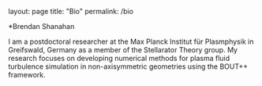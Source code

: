 layout: page
title: "Bio"
permalink: /bio

*Brendan Shanahan

I am a postdoctoral researcher at the Max Planck Institut für Plasmphysik in Greifswald, Germany as a member of the Stellarator Theory group.  My research focuses on developing numerical methods for plasma fluid turbulence simulation in non-axisymmetric geometries using the BOUT++ framework.
